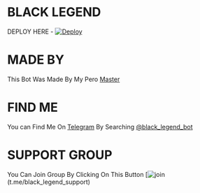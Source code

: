 # BLACK LEGEND

DEPLOY HERE - [![Deploy](https://www.herokucdn.com/deploy/button.svg)](https://heroku.com/deploy?template=https://github.com/infotechbro/black_legend)

# MADE BY

This Bot Was Made By My Pero [Master](t.me/alain-champion)

# FIND ME

You can Find Me On [Telegram](t.me/black_legend_bot) By Searching [@black_legend_bot](t.me/black_legend_bot)

# SUPPORT GROUP

You Can Join Group By Clicking On This Button [![join](file:///C:/Users/Dipanshu%20Agarwal/Downloads/join_us.svg)(t.me/black_legend_support)
